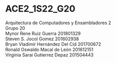 # ACE2_1S22_G20
 Arquitectura de Computadores y Ensambladores 2<br />
 Grupo 20<br />
 Mynor Rene Ruiz Guerra            201801329<br />
 Steven S. Jocol Gomez             201602938<br />
 Bryan Vladimir Hernández Del Cid  201700672<br />
 Ronald Oswaldo Macal de León      201612151<br />
 Virginia Sarai Gutierrez Depaz    201504443
